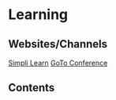 # Learning

## Websites/Channels
[Simpli Learn](https://www.youtube.com/channel/UCsvqVGtbbyHaMoevxPAq9Fg)
[GoTo Conference](https://www.youtube.com/channel/UCs_tLP3AiwYKwdUHpltJPuA)

## Contents
